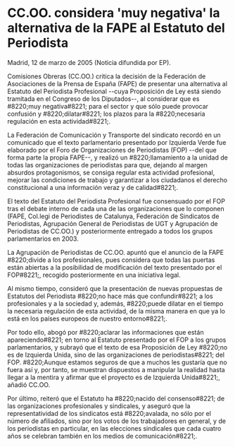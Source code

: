 # CC.OO. considera 'muy negativa' la alternativa de la FAPE al Estatuto del Periodista

Madrid, 12 de marzo de 2005 (Noticia difundida por EP).

Comisiones Obreras (CC.OO.) critica la decisión de la Federación de Asociaciones de la Prensa de España (FAPE) de presentar una alternativa al Estatuto del Periodista Profesional --cuya Proposición de Ley está siendo tramitada en el Congreso de los Diputados--, al considerar que es #8220;muy negativa#8221; para el sector y que sólo puede provocar confusión y #8220;dilatar#8221; los plazos para la #8220;necesaria regulación en esta actividad#8221;.

La Federación de Comunicación y Transporte del sindicato recordó en un comunicado que el texto parlamentario presentado por Izquierda Verde fue elaborado por el Foro de Organizaciones de Periodistas (FOP) --del que forma parte la propia FAPE--, y realizó un #8220;llamamiento a la unidad de todas las organizaciones de periodistas para que, dejando al margen absurdos protagonismos, se consiga regular esta actividad profesional, mejorar las condiciones de trabajo y garantizar a los ciudadanos el derecho constitucional a una información veraz y de calidad#8221;.

El texto del Estatuto del Periodista Profesional fue consensuado por el FOP tras el debate interno de cada una de las organizaciones que lo componen (FAPE, Col.legi de Periodistes de Catalunya, Federación de Sindicatos de Periodistas, Agrupación General de Periodistas de UGT y Agrupación de Periodistas de CC.OO.) y posteriormente entregado a todos los grupos parlamentarios en 2003.

La Agrupación de Periodistas de CC.OO. apuntó que el anuncio de la FAPE #8220;divide a los profesionales, pues considera que todas las puertas están abiertas a la posibilidad de modificación del texto presentado por el FOP#8221;, recogido posteriormente en una iniciativa legal.

Al mismo tiempo, consideró que la presentación de nuevas propuestas de Estatutos del Periodista #8220;no hace más que confundir#8221; a los profesionales y a la sociedad y, además, #8220;puede dilatar en el tiempo la necesaria regulación de esta actividad, de la misma manera en que ya lo está en los países europeos de nuestro entorno#8221;.

Por todo ello, abogó por #8220;aclarar las informaciones que están apareciendo#8221; en torno al Estatuto presentado por el FOP a los grupos parlamentarios, y subrayó que el texto de esa Proposición de Ley #8220;no es de Izquierda Unida, sino de las organizaciones de periodistas#8221; del FOP. #8220;Aunque estamos seguros de que a muchos les gustaría que no fuera así y, por tanto, se muestran dispuestos a manipular la realidad hasta llegar a la mentira y afirmar que el proyecto es de Izquierda Unida#8221;, añadió CC.OO.

Por último, reiteró que el Estatuto ha #8220;nacido del consenso#8221; de las organizaciones profesionales y sindicales, y aseguró que la representatividad de los sindicatos está #8220;avalada, no sólo por el número de afiliados, sino por los votos de los trabajadores en general, y de los periodistas en particular, en las elecciones sindicales que cada cuatro años se celebran también en los medios de comunicación#8221;.
